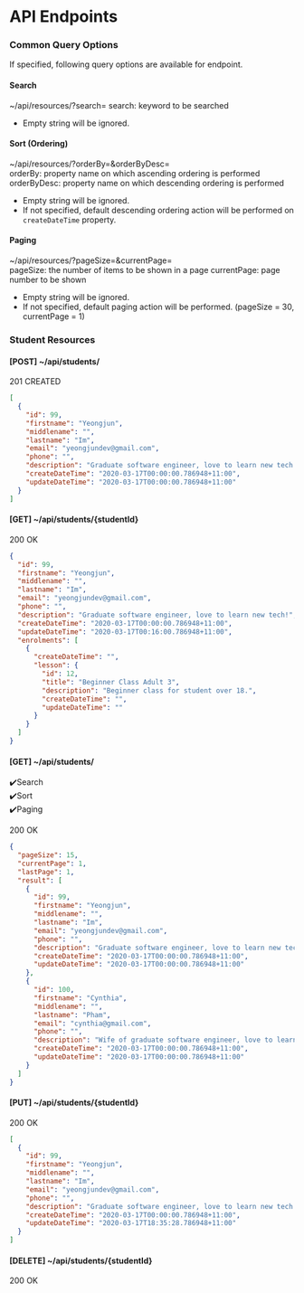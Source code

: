 # API Endpoints

### Common Query Options

If specified, following query options are available for endpoint.

#### Search

~/api/resources/?search=
search: keyword to be searched

- Empty string will be ignored.

#### Sort (Ordering)

~/api/resources/?orderBy=&orderByDesc=  
orderBy: property name on which ascending ordering is performed
orderByDesc: property name on which descending ordering is performed

- Empty string will be ignored.
- If not specified, default descending ordering action will be
  performed on `createDateTime` property.

#### Paging

~/api/resources/?pageSize=&currentPage=  
pageSize: the number of items to be shown in a page
currentPage: page number to be shown

- Empty string will be ignored.
- If not specified, default paging action will be performed.
  (pageSize = 30, currentPage = 1)

### Student Resources

#### [POST] ~/api/students/

201 CREATED

```json
[
  {
    "id": 99,
    "firstname": "Yeongjun",
    "middlename": "",
    "lastname": "Im",
    "email": "yeongjundev@gmail.com",
    "phone": "",
    "description": "Graduate software engineer, love to learn new tech!",
    "createDateTime": "2020-03-17T00:00:00.786948+11:00",
    "updateDateTime": "2020-03-17T00:00:00.786948+11:00"
  }
]
```

#### [GET] ~/api/students/{studentId}

200 OK

```json
{
  "id": 99,
  "firstname": "Yeongjun",
  "middlename": "",
  "lastname": "Im",
  "email": "yeongjundev@gmail.com",
  "phone": "",
  "description": "Graduate software engineer, love to learn new tech!",
  "createDateTime": "2020-03-17T00:00:00.786948+11:00",
  "updateDateTime": "2020-03-17T00:16:00.786948+11:00",
  "enrolments": [
    {
      "createDateTime": "",
      "lesson": {
        "id": 12,
        "title": "Beginner Class Adult 3",
        "description": "Beginner class for student over 18.",
        "createDateTime": "",
        "updateDateTime": ""
      }
    }
  ]
}
```

#### [GET] ~/api/students/

:heavy_check_mark:Search  
:heavy_check_mark:Sort  
:heavy_check_mark:Paging

200 OK

```json
{
  "pageSize": 15,
  "currentPage": 1,
  "lastPage": 1,
  "result": [
    {
      "id": 99,
      "firstname": "Yeongjun",
      "middlename": "",
      "lastname": "Im",
      "email": "yeongjundev@gmail.com",
      "phone": "",
      "description": "Graduate software engineer, love to learn new tech!",
      "createDateTime": "2020-03-17T00:00:00.786948+11:00",
      "updateDateTime": "2020-03-17T00:00:00.786948+11:00"
    },
    {
      "id": 100,
      "firstname": "Cynthia",
      "middlename": "",
      "lastname": "Pham",
      "email": "cynthia@gmail.com",
      "phone": "",
      "description": "Wife of graduate software engineer, love to learn new tech!",
      "createDateTime": "2020-03-17T00:00:00.786948+11:00",
      "updateDateTime": "2020-03-17T00:00:00.786948+11:00"
    }
  ]
}
```

#### [PUT] ~/api/students/{studentId}

200 OK

```json
[
  {
    "id": 99,
    "firstname": "Yeongjun",
    "middlename": "",
    "lastname": "Im",
    "email": "yeongjundev@gmail.com",
    "phone": "",
    "description": "Graduate software engineer, love to learn new tech!",
    "createDateTime": "2020-03-17T00:00:00.786948+11:00",
    "updateDateTime": "2020-03-17T18:35:28.786948+11:00"
  }
]
```

#### [DELETE] ~/api/students/{studentId}

200 OK
